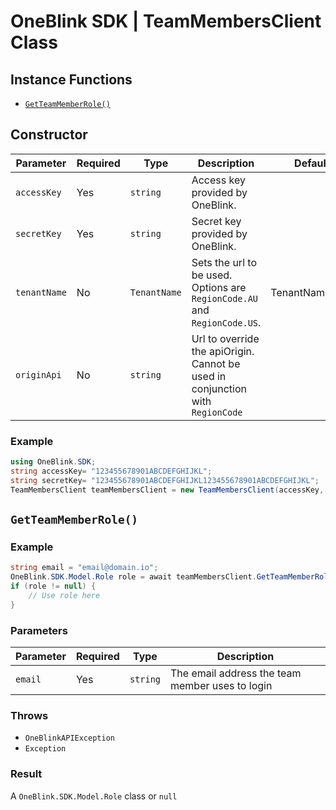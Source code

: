 # OneBlink SDK | TeamMembersClient Class

## Instance Functions

-   [`GetTeamMemberRole()`](#getteammemberrole)

## Constructor

| Parameter    | Required | Type         | Description                                                                    | Default Value       |
| ------------ | -------- | ------------ | ------------------------------------------------------------------------------ | ------------------- |
| `accessKey`  | Yes      | `string`     | Access key provided by OneBlink.                                               |                     |
| `secretKey`  | Yes      | `string`     | Secret key provided by OneBlink.                                               |                     |
| `tenantName` | No       | `TenantName` | Sets the url to be used. Options are `RegionCode.AU` and `RegionCode.US`.      | TenantName.ONEBLINK |
| `originApi`  | No       | `string`     | Url to override the apiOrigin. Cannot be used in conjunction with `RegionCode` |                     |

### Example

```c#
using OneBlink.SDK;
string accessKey= "123455678901ABCDEFGHIJKL";
string secretKey= "123455678901ABCDEFGHIJKL123455678901ABCDEFGHIJKL";
TeamMembersClient teamMembersClient = new TeamMembersClient(accessKey, secretKey);
```

## `GetTeamMemberRole()`

### Example

```c#
string email = "email@domain.io";
OneBlink.SDK.Model.Role role = await teamMembersClient.GetTeamMemberRole(email);
if (role != null) {
    // Use role here
}
```

### Parameters

| Parameter | Required | Type     | Description                                     |
| --------- | -------- | -------- | ----------------------------------------------- |
| `email`   | Yes      | `string` | The email address the team member uses to login |

### Throws

-   `OneBlinkAPIException`
-   `Exception`

### Result

A `OneBlink.SDK.Model.Role` class or `null`
